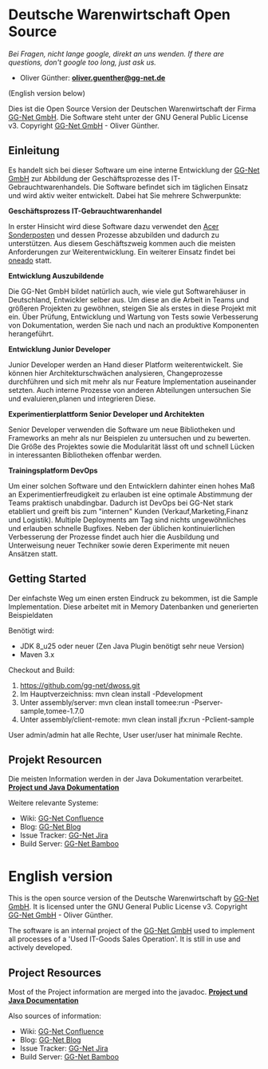 Deutsche Warenwirtschaft Open Source
====================================

_Bei Fragen, nicht lange google, direkt an uns wenden. If there are questions, don't google too long, just ask us._
- Oliver Günther: **oliver.guenther@gg-net.de**

(English version below)

Dies ist die Open Source Version der Deutschen Warenwirtschaft der Firma [GG-Net GmbH](http://gg-net.de).
Die Software steht unter der GNU General Public License v3. Copyright [GG-Net GmbH](http://gg-net.de) - Oliver Günther.

Einleitung
----------

Es handelt sich bei dieser Software um eine interne Entwicklung der [GG-Net GmbH](http://gg-net.de) zur Abbildung der
Geschäftsprozesse des IT-Gebrauchtwarenhandels. Die Software befindet sich im täglichen Einsatz und wird aktiv weiter entwickelt. Dabei hat Sie mehrere Schwerpunkte:

**Geschäftsprozess IT-Gebrauchtwarenhandel**

In erster Hinsicht wird diese Software dazu verwendet den [Acer Sonderposten](http://acersonderposten.de) und dessen Prozesse abzubilden und dadurch zu unterstützen. Aus diesem Geschäftszweig kommen auch die meisten Anforderungen zur Weiterentwicklung. Ein weiterer Einsatz findet bei [oneado](https://oneado.de) statt.

**Entwicklung Auszubildende**

Die GG-Net GmbH bildet natürlich auch, wie viele gut Softwarehäuser in Deutschland, Entwickler selber aus. Um diese an die Arbeit in Teams und größeren Projekten zu gewöhnen, steigen Sie als erstes in diese Projekt mit ein. Über Prüfung, Entwicklung und Wartung von Tests sowie Verbesserung von Dokumentation, werden Sie nach und nach an produktive Komponenten herangeführt.

**Entwicklung Junior Developer**

Junior Developer werden an Hand dieser Platform weiterentwickelt. Sie können hier Architekturschwächen analysieren, Changeprozesse durchführen und sich mit mehr als nur Feature Implementation auseinander setzten. Auch interne Prozesse von anderen Abteilungen untersuchen Sie und evaluieren,planen und integrieren Diese.

**Experimentierplattform Senior Developer und Architekten**

Senior Developer verwenden die Software um neue Bibliotheken und Frameworks an mehr als nur Beispielen zu untersuchen und zu bewerten. Die Größe des Projektes sowie die Modularität lässt oft und schnell Lücken in interessanten Bibliotheken offenbar werden.

**Trainingsplatform DevOps**

Um einer solchen Software und den Entwicklern dahinter einen hohes Maß an Experimentierfreudigkeit zu erlauben ist eine optimale Abstimmung der Teams praktisch unabdingbar. Dadurch ist DevOps bei GG-Net stark etabliert und greift bis zum "internen" Kunden (Verkauf,Marketing,Finanz und Logistik). Multiple Deployments am Tag sind nichts ungewöhnliches und erlauben schnelle Bugfixes. Neben der üblichen kontinuierlichen Verbesserung der Prozesse findet auch hier die Ausbildung und Unterweisung neuer Techniker sowie deren Experimente mit neuen Ansätzen statt.

Getting Started
---------------

Der einfachste Weg um einen ersten Eindruck zu bekommen, ist die Sample Implementation. Diese arbeitet mit in Memory Datenbanken und generierten Beispieldaten

Benötigt wird:
- JDK 8_u25 oder neuer (Zen Java Plugin benötigt sehr neue Version)
- Maven 3.x

Checkout and Build:

 1. https://github.com/gg-net/dwoss.git
 2. Im Hauptverzeichniss: mvn clean install -Pdevelopment
 3. Unter assembly/server: mvn clean install tomee:run -Pserver-sample,tomee-1.7.0
 4. Unter assembly/client-remote: mvn clean install jfx:run -Pclient-sample

User admin/admin hat alle Rechte, User user/user hat minimale Rechte.

Projekt Resourcen
-----------------

Die meisten Information werden in der Java Dokumentation verarbeitet.
**[Project und Java Dokumentation](http://deutschewarenwirtschaft.de/site/apidocs/index.html)**

Weitere relevante Systeme:

- Wiki: [GG-Net Confluence](https://confluence.cybertron.global/display/DWOSS)
- Blog: [GG-Net Blog](https://confluence.cybertron.global/display/DWOSS/Deutsche+Warenwirtschaft+Blog)
- Issue Tracker: [GG-Net Jira](https://jira.cybertron.global)
- Build Server: [GG-Net Bamboo](https://bamboo.cybertron.global)

English version
===============

This is the open source version of the Deutsche Warenwirtschaft by [GG-Net GmbH](http://gg-net.de).
It is licensed unter the GNU General Public License v3. Copyright [GG-Net GmbH](http://gg-net.de) - Oliver Günther.

The software is an internal project of the [GG-Net GmbH](http://gg-net.de) used to implement all processes of a 'Used IT-Goods Sales Operation'. It is still in use and actively developed.

Project Resources
-----------------

Most of the Project information are merged into the javadoc.
**[Project und Java Documentation](http://deutschewarenwirtschaft.de/site/apidocs/index.html)**

Also sources of information:

- Wiki: [GG-Net Confluence](https://confluence.cybertron.global/display/DWOSS)
- Blog: [GG-Net Blog](https://confluence.cybertron.global/display/DWOSS/Deutsche+Warenwirtschaft+Blog)
- Issue Tracker: [GG-Net Jira](https://jira.cybertron.global)
- Build Server: [GG-Net Bamboo](https://bamboo.cybertron.global)
